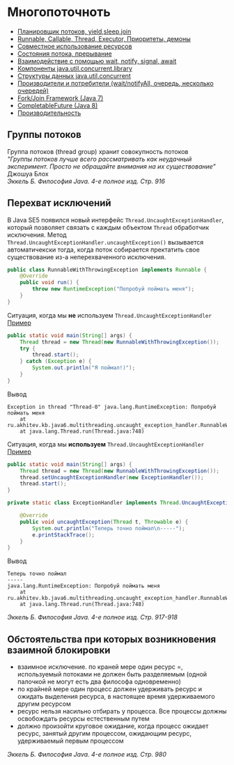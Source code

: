 # Многопоточноть
* [Планировщик потоков, yield,sleep,join](18.1.%20Планировщик%20потоков,%20yield,sleep,join/18.1.%20Планировщик%20потоков,%20yield,sleep,join.md)
* [Runnable, Callable, Thread, Executor, Приоритеты, демоны](18.2.%20Runnable,%20Callable,%20Thread,%20Executor,%20Приоритеты,%20демоны/18.2.%20Runnable,%20Callable,%20Thread,%20Executor,%20Приоритеты,%20демоны.md)
* [Совместное использование ресурсов](18.3.%20Совместное%20использование%20ресурсов/18.3.%20Совместное%20использование%20ресурсов.md)
* [Состояния потока, прерывание](18.4.%20Состояния%20потока,%20прерывание/18.4.%20Состояния%20потока,%20прерывание.md)
* [Взаимодействие с помощью wait, notify, signal, await](18.5.%20Взаимодействие%20с%20помощью%20wait,%20notify,%20signal,%20await/18.5.%20Взаимодействие%20с%20помощью%20wait,%20notify,%20signal,%20await.md)
* [Компоненты java.util.concurrent.library](18.6.%20Компоненты%20java.util.concurrent.library/18.6.%20Компоненты%20java.util.concurrent.library.md)
* [Структуры данных java.util.concurrent](18.7.%20Структуры%20данных%20java.util.concurrent/18.7.%20Структуры%20данных%20java.util.concurrent.md)
* [Производители и потребители (wait/notifyAll, очередь, несколько очередей)](ProducerConsumer)
* [Fork/Join Framework (Java 7)](18.9.%20Fork%20Join%20Framework/18.9.%20Fork%20Join%20Framework.md)
* [CompletableFuture (Java 8)](18.10.%20CompletableFuture/18.10.%20CompletableFuture.md)
* [Производительность](18.11.%20Производительность/18.11.%20Производительность.md)

## Группы потоков
Группа потоков (thread group) хранит совокупность потоков<br/>
_"Группы потоков лучше всего рассматривать как неудачный эксперимент. Просто не обращайте внимания на их существование"_ Джошуа Блох<br/>
_Эккель Б. Философия Java. 4-е полное изд. Стр. 916_

## Перехват исключений
В Java SE5 появился новый интерфейс `Thread.UncaughtExceptionHandler`, который позволяет связать с каждым объектом `Thread` обработчик исключения. Метод `Thread.UncaughtExceptionHandler.uncaughtException()` вызывается автоматичекски тогда, когда поток собирается пректатить свое существование из-а неперехваченного исключения.
```java
public class RunnableWithThrowingException implements Runnable {
    @Override
    public void run() {
        throw new RuntimeException("Попробуй поймать меня");
    }
}
```
Ситуация, когда мы **не** используем `Thread.UncaughtExceptionHandler`<br/>
[Пример](examples/java/thread/uncaught_exception_handler/WithoutHandler.java)
```java
public static void main(String[] args) {
    Thread thread = new Thread(new RunnableWithThrowingException());
    try {
        thread.start();
    } catch (Exception e) {
        System.out.println("Я поймал!)");
    }
}
```
Вывод
```
Exception in thread "Thread-0" java.lang.RuntimeException: Попробуй поймать меня
	at ru.akhitev.kb.java6.multithreading.uncaught_exception_handler.RunnableWithThrowingException.run(RunnableWithThrowingException.java:6)
	at java.lang.Thread.run(Thread.java:748)
```
Ситуация, когда мы **используем** `Thread.UncaughtExceptionHandler`<br/>
[Пример](examples/java/thread/uncaught_exception_handler/WithHandler.java)
```java
public static void main(String[] args) {
    Thread thread = new Thread(new RunnableWithThrowingException());
    thread.setUncaughtExceptionHandler(new ExceptionHandler());
    thread.start();
}

private static class ExceptionHandler implements Thread.UncaughtExceptionHandler {

    @Override
    public void uncaughtException(Thread t, Throwable e) {
        System.out.println("Теперь точно поймал\n-----");
        e.printStackTrace();
    }
}
```
Вывод
```
Теперь точно поймал
-----
java.lang.RuntimeException: Попробуй поймать меня
	at ru.akhitev.kb.java6.multithreading.uncaught_exception_handler.RunnableWithThrowingException.run(RunnableWithThrowingException.java:6)
	at java.lang.Thread.run(Thread.java:748)
```
_Эккель Б. Философия Java. 4-е полное изд. Стр. 917-918_

## Обстоятельства при которых возникновения взаимной блокировки
* взаимное исключение. по краней мере один ресурс =, используемый потоками не должен быть разделяемым (одной палочкой не могут есть два философа одновременно)
* по крайней мере один процесс должен удерживать ресурс и ожидать выделения ресурса, в настоящее время удерживаемого другим ресурсом
* ресурс нельзя насильно отбирать у процесса. Все процессы должны освобождать ресурсы естественным путем
* должно произойти круговое ожидание, когда процесс ожидает ресурс, занятый другим процессом, ожидающим ресурс, удерживаемый первым процессом

_Эккель Б. Философия Java. 4-е полное изд. Стр. 980_
